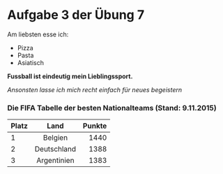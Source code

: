 # Aufgabe 3 der Übung 7

Am liebsten esse ich:
* Pizza
* Pasta
* Asiatisch

**Fussball ist eindeutig mein Lieblingssport.**  

*Ansonsten lasse ich mich recht einfach für neues begeistern*

### Die FIFA Tabelle der besten Nationalteams (Stand: 9.11.2015)

| Platz    |      Land     |  Punkte |
|----------|:-------------:|--------:|
| 1        |  Belgien      | 1440    |
| 2        |  Deutschland  | 1388    |
| 3        |  Argentinien  | 1383    | 
